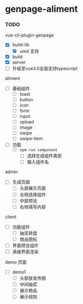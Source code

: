 # genpage-aliment

### TODO
vue-cli-plugin-genpage
- [x] build-lib
    - [x] umd 支持
- [x] build
- [x] server
- [ ] 升级至vue3.0全面支持typescript

aliment

- [ ] 基础组件
    - [ ] toast
    - [ ] button
    - [ ] icon
    - [ ] form
    - [ ] input
    - [ ] upload
    - [ ] image
    - [ ] swipe
    - [ ] swipe-item
- [ ] 功能
    - [ ] `npm run component`
        - [ ] 选择生成组件类型
        - [ ] 输入组件名
        
admin
- [ ] 生成页面
    - [ ] 头部展示页面
    - [ ] 左侧选择组件
    - [ ] 中部预览
    - [ ] 右侧填写内容

client
- [ ] 功能组件
    - [ ] 抽奖转盘
    - [ ] 商品图标
    
- [ ] 界面预览组件
- [ ] 承接界面渲染

demo 页面
- [ ] demo1
    - [ ] 头部放宣传图
    - [ ] 中间抽奖
    - [ ] 展示商品
    - [ ] 展示规则
